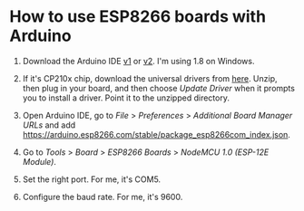 # How to use ESP8266 boards with Arduino

1. Download the Arduino IDE [v1](https://docs.arduino.cc/software/ide-v1) or [v2](https://docs.arduino.cc/software/ide-v2). I'm using 1.8 on Windows.

2. If it's CP210x chip, download the universal drivers from [here](https://www.silabs.com/developers/usb-to-uart-bridge-vcp-drivers?tab=downloads). Unzip, then plug in your board, and then choose _Update Driver_ when it prompts you to install a driver. Point it to the unzipped directory.

3. Open Arduino IDE, go to _File_ > _Preferences_ > _Additional Board Manager URLs_ and add https://arduino.esp8266.com/stable/package_esp8266com_index.json.

4. Go to _Tools_ > _Board_ > _ESP8266 Boards_ > _NodeMCU 1.0 (ESP-12E Module)_.

5. Set the right port. For me, it's COM5.

6. Configure the baud rate. For me, it's 9600.
